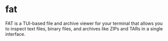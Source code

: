# fat
FAT is a TUI-based file and archive viewer for your terminal that allows you to inspect text files, binary files, and archives like ZIPs and TARs in a single interface.

